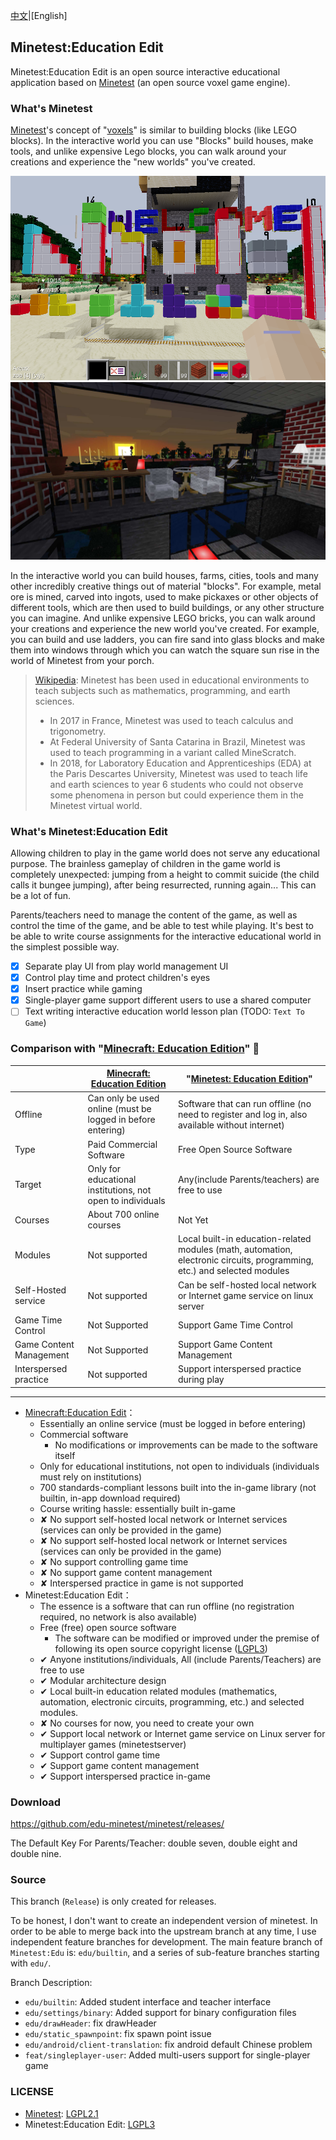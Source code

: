 [中文](./README.cn.md)|[English]

## Minetest:Education Edit

Minetest:Education Edit is an open source interactive educational application based on [Minetest][Minetest] (an open source voxel game engine).

### What's Minetest

[Minetest][minetest]'s concept of "[voxels](https://en.wikipedia.org/wiki/Voxel)" is similar to building blocks (like LEGO blocks). In the interactive world you can use "Blocks" build houses, make tools, and unlike expensive Lego blocks, you can walk around your creations and experience the "new worlds" you've created.

![blocks](imgs/numerica.png) ![sun rise](imgs/sunrise.jpg)

In the interactive world you can build houses, farms, cities, tools and many other incredibly creative things out of material "blocks". For example, metal ore is mined, carved into ingots, used to make pickaxes or other objects of different tools, which are then used to build buildings, or any other structure you can imagine. And unlike expensive LEGO bricks, you can walk around your creations and experience the new world you've created. For example, you can build and use ladders, you can fire sand into glass blocks and make them into windows through which you can watch the square sun rise in the world of Minetest from your porch.

> [Wikipedia](https://en.wikipedia.org/wiki/Minetest): Minetest has been used in educational environments to teach subjects such as mathematics, programming, and earth sciences.
>
> * In 2017 in France, Minetest was used to teach calculus and trigonometry.
> * At Federal University of Santa Catarina in Brazil, Minetest was used to teach programming in a variant called MineScratch.
> * In 2018, for Laboratory Education and Apprenticeships (EDA) at the Paris Descartes University, Minetest was used to teach life and earth sciences to year 6 students who could not observe some phenomena in person but could experience them in the Minetest virtual world.

### What's Minetest:Education Edit

Allowing children to play in the game world does not serve any educational purpose. The brainless gameplay of children in the game world is completely unexpected: jumping from a height to commit suicide (the child calls it bungee jumping), after being resurrected, running again... This can be a lot of fun.

Parents/teachers need to manage the content of the game, as well as control the time of the game, and be able to test while playing. It's best to be able to write course assignments for the interactive educational world in the simplest possible way.

- [X] Separate play UI from play world management UI
- [X] Control play time and protect children's eyes
- [X] Insert practice while gaming
- [X] Single-player game support different users to use a shared computer
- [ ] Text writing interactive education world lesson plan (TODO: `Text To Game`)

### Comparison with "[Minecraft: Education Edition](https://education.minecraft.net/)" 🎯

| | [Minecraft: Education Edition](https://education.minecraft.net/) | "[Minetest: Education Edition](./)" |
| :------| ------------------------- | ------------- |
| Offline | Can only be used online (must be logged in before entering) | Software that can run offline (no need to register and log in, also available without internet) |
| Type | Paid Commercial Software | Free Open Source Software |
| Target | Only for educational institutions, not open to individuals | Any(include Parents/teachers) are free to use |
| Courses | About 700 online courses | Not Yet |
| Modules | Not supported | Local built-in education-related modules (math, automation, electronic circuits, programming, etc.) and selected modules |
| Self-Hosted service | Not supported | Can be self-hosted local network or Internet game service on linux server |
| Game Time Control | Not Supported | Support Game Time Control |
| Game Content Management | Not Supported | Support Game Content Management |
| Interspersed practice | Not supported | Support interspersed practice during play |

---

- [Minecraft:Education Edit](https://education.minecraft.net/)：
  - Essentially an online service (must be logged in before entering)
  - Commercial software
    - No modifications or improvements can be made to the software itself
  - Only for educational institutions, not open to individuals (individuals must rely on institutions)
  - 700 standards-compliant lessons built into the in-game library (not builtin, in-app download required)
  - Course writing hassle: essentially built in-game
  - ✘ No support self-hosted local network or Internet services (services can only be provided in the game)
  - ✘ No support self-hosted local network or Internet services (services can only be provided in the game)
  - ✘ No support controlling game time
  - ✘ No support game content management
  - ✘ Interspersed practice in game is not supported
- Minetest:Education Edit：
  - The essence is a software that can run offline (no registration required, no network is also available)
  - Free (free) open source software
    - The software can be modified or improved under the premise of following its open source copyright license ([LGPL3](https://www.gnu.org/licenses/lgpl-3.0.zh-cn.html))
  - ✔ Anyone institutions/individuals, All (include Parents/Teachers) are free to use
  - ✔ Modular architecture design
  - ✔ Local built-in education related modules (mathematics, automation, electronic circuits, programming, etc.) and selected modules.
  - ✘ No courses for now, you need to create your own
  - ✔ Support local network or Internet game service on Linux server for multiplayer games (minetestserver)
  - ✔ Support control game time
  - ✔ Support game content management
  - ✔ Support interspersed practice in-game

### Download

https://github.com/edu-minetest/minetest/releases/

The Default Key For Parents/Teacher: double seven, double eight and double nine.

### Source

This branch (`Release`) is only created for releases.

To be honest, I don't want to create an independent version of minetest. In order to be able to merge back into the upstream branch at any time, I use independent feature branches for development.
The main feature branch of `Minetest:Edu` is: `edu/builtin`, and a series of sub-feature branches starting with `edu/`.

Branch Description:

* `edu/builtin`: Added student interface and teacher interface
* `edu/settings/binary`: Added support for binary configuration files
* `edu/drawHeader`: fix drawHeader
* `edu/static_spawnpoint`: fix spawn point issue
* `edu/android/client-translation`: fix android default Chinese problem
* `feat/singleplayer-user`: Added multi-users support for single-player game

### LICENSE

* [Minetest](https://minetest.net/): [LGPL2.1](https://www.gnu.org/licenses/old-licenses/lgpl-2.1.html)
* Minetest:Education Edit: [LGPL3](https://www.gnu.org/licenses/lgpl-3.0.html)

[minetest]: https://minetest.net

